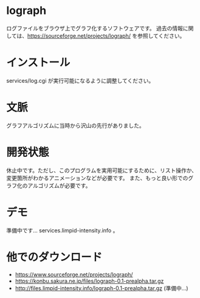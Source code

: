 # lograph
ログファイルをブラウザ上でグラフ化するソフトウェアです。
過去の情報に関しては、https://sourceforge.net/projects/lograph/ を参照してください。

# インストール
services/log.cgi が実行可能になるように調整してください。

# 文脈
グラフアルゴリズムに当時から沢山の先行がありました。

# 開発状態
休止中です。ただし、このプログラムを実用可能にするために、リスト操作か、変更箇所がわかるアニメーションなどが必要です。
また、もっと良い形でのグラフ化のアルゴリズムが必要です。

# デモ
準備中です... services.limpid-intensity.info 。

# 他でのダウンロード
* https://www.sourceforge.net/projects/lograph/
* https://konbu.sakura.ne.jp/files/lograph-0.1-prealpha.tar.gz
* http://files.limpid-intensity.info/lograph-0.1-prealpha.tar.gz (準備中...)
